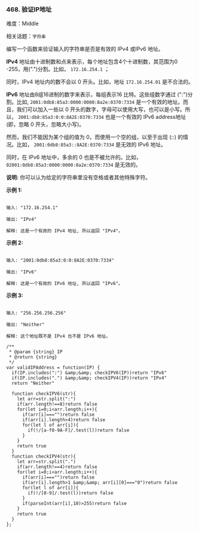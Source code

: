 ### 468. 验证IP地址

难度：Middle

相关话题：`字符串`

编写一个函数来验证输入的字符串是否是有效的 IPv4 或IPv6 地址。



**IPv4** 地址由十进制数和点来表示，每个地址包含4个十进制数，其范围为0 -255，用(".")分割。比如， `172.16.254.1` ；



同时，IPv4 地址内的数不会以 0 开头。比如，地址 `172.16.254.01`  是不合法的。



**IPv6** 地址由8组16进制的数字来表示，每组表示16 比特。这些组数字通过 (":")分割。比如, `2001:0db8:85a3:0000:0000:8a2e:0370:7334`  是一个有效的地址。而且，我们可以加入一些以 0 开头的数字，字母可以使用大写，也可以是小写。所以， `2001:db8:85a3:0:0:8A2E:0370:7334`  也是一个有效的 IPv6 address地址 (即，忽略 0 开头，忽略大小写)。



然而，我们不能因为某个组的值为 0，而使用一个空的组，以至于出现 (::) 的情况。比如， `2001:0db8:85a3::8A2E:0370:7334`  是无效的 IPv6 地址。



同时，在 IPv6 地址中，多余的 0 也是不被允许的。比如， `02001:0db8:85a3:0000:0000:8a2e:0370:7334`  是无效的。



**说明:** 你可以认为给定的字符串里没有空格或者其他特殊字符。



**示例 1:** 



```

输入: "172.16.254.1"

输出: "IPv4"

解释: 这是一个有效的 IPv4 地址, 所以返回 "IPv4"。
```


**示例 2:** 



```

输入: "2001:0db8:85a3:0:0:8A2E:0370:7334"

输出: "IPv6"

解释: 这是一个有效的 IPv6 地址, 所以返回 "IPv6"。
```


**示例 3:** 



```

输入: "256.256.256.256"

输出: "Neither"

解释: 这个地址既不是 IPv4 也不是 IPv6 地址。
```

```
/**
 * @param {string} IP
 * @return {string}
 */
var validIPAddress = function(IP) {
  if(IP.includes(":") &amp;&amp; checkIPV6(IP))return "IPv6"
  if(IP.includes(".") &amp;&amp; checkIPV4(IP))return "IPv4"
  return "Neither"
  
  function checkIPV6(str){
    let arr=str.split(":")
    if(arr.length!==8)return false
    for(let i=0;i<arr.length;i++){
      if(arr[i]==="")return false
      if(arr[i].length>4)return false
      for(let l of arr[i]){
        if(!/[a-f0-9A-F]/.test(l))return false
      }
    }
    return true
  }
  function checkIPV4(str){
    let arr=str.split(".")
    if(arr.length!==4)return false
    for(let i=0;i<arr.length;i++){
      if(arr[i]==="")return false
      if(arr[i].length>1 &amp;&amp; arr[i][0]==="0")return false
      for(let l of arr[i]){
        if(!/[0-9]/.test(l))return false
      }
      if(parseInt(arr[i],10)>255)return false
    }
    return true
  }
};
```

